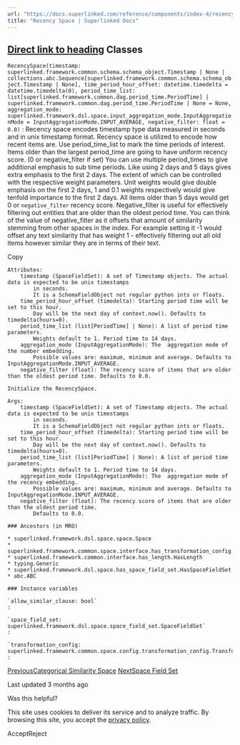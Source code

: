 ```yaml
---
url: "https://docs.superlinked.com/reference/components/index-4/recency_space"
title: "Recency Space | Superlinked Docs"
---
```


## [Direct link to heading](https://docs.superlinked.com/reference/components/index-4/recency_space\#classes)    Classes

`RecencySpace(timestamp: superlinked.framework.common.schema.schema_object.Timestamp | None | collections.abc.Sequence[superlinked.framework.common.schema.schema_object.Timestamp | None], time_period_hour_offset: datetime.timedelta = datetime.timedelta(0), period_time_list: list[superlinked.framework.common.dag.period_time.PeriodTime] | superlinked.framework.common.dag.period_time.PeriodTime | None = None, aggregation_mode: superlinked.framework.dsl.space.input_aggregation_mode.InputAggregationMode = InputAggregationMode.INPUT_AVERAGE, negative_filter: float = 0.0)` : Recency space encodes timestamp type data measured in seconds and in unix timestamp format. Recency space is utilized to encode how recent items are. Use period\_time\_list to mark the time periods of interest. Items older than the largest period\_time are going to have uniform recency score. (0 or negative\_filter if set) You can use multiple period\_times to give additional emphasis to sub time periods. Like using 2 days and 5 days gives extra emphasis to the first 2 days. The extent of which can be controlled with the respective weight parameters. Unit weights would give double emphasis on the first 2 days, 1 and 0.1 weights respectively would give tenfold importance to the first 2 days. All items older than 5 days would get 0 or `negative_filter` recency score. Negative\_filter is useful for effectively filtering out entities that are older than the oldest period time. You can think of the value of negative\_filter as it offsets that amount of similarity stemming from other spaces in the index. For example setting it -1 would offset any text similarity that has weight 1 - effectively filtering out all old items however similar they are in terms of their text.

Copy

```inline-grid min-w-full grid-cols-[auto_1fr] [count-reset:line] print:whitespace-pre-wrap
Attributes:
    timestamp (SpaceFieldSet): A set of Timestamp objects. The actual data is expected to be unix timestamps
        in seconds.
        It is a SchemaFieldObject not regular python ints or floats.
    time_period_hour_offset (timedelta): Starting period time will be set to this hour.
        Day will be the next day of context.now(). Defaults to timedelta(hours=0).
    period_time_list (list[PeriodTime] | None): A list of period time parameters.
        Weights default to 1. Period time to 14 days.
    aggregation_mode (InputAggregationMode): The  aggregation mode of the number embedding.
        Possible values are: maximum, minimum and average. Defaults to InputAggregationMode.INPUT_AVERAGE.
    negative_filter (float): The recency score of items that are older than the oldest period time. Defaults to 0.0.

Initialize the RecencySpace.

Args:
    timestamp (SpaceFieldSet): A set of Timestamp objects. The actual data is expected to be unix timestamps
        in seconds.
        It is a SchemaFieldObject not regular python ints or floats.
    time_period_hour_offset (timedelta): Starting period time will be set to this hour.
        Day will be the next day of context.now(). Defaults to timedelta(hours=0).
    period_time_list (list[PeriodTime] | None): A list of period time parameters.
        Weights default to 1. Period time to 14 days.
    aggregation_mode (InputAggregationMode): The  aggregation mode of the recency embedding.
        Possible values are: maximum, minimum and average. Defaults to InputAggregationMode.INPUT_AVERAGE.
    negative_filter (float): The recency score of items that are older than the oldest period time.
        Defaults to 0.0.

### Ancestors (in MRO)

* superlinked.framework.dsl.space.space.Space
* superlinked.framework.common.space.interface.has_transformation_config.HasTransformationConfig
* superlinked.framework.common.interface.has_length.HasLength
* typing.Generic
* superlinked.framework.dsl.space.has_space_field_set.HasSpaceFieldSet
* abc.ABC

### Instance variables

`allow_similar_clause: bool`
:

`space_field_set: superlinked.framework.dsl.space.space_field_set.SpaceFieldSet`
:

`transformation_config: superlinked.framework.common.space.config.transformation_config.TransformationConfig[int, int]`
:
```

[PreviousCategorical Similarity Space](https://docs.superlinked.com/reference/components/index-4/categorical_similarity_space) [NextSpace Field Set](https://docs.superlinked.com/reference/components/index-4/space_field_set)

Last updated 3 months ago

Was this helpful?

This site uses cookies to deliver its service and to analyze traffic. By browsing this site, you accept the [privacy policy](https://superlinked.com/policies/privacy-policy).

AcceptReject